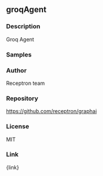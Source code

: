 ## groqAgent

### Description

Groq Agent

### Samples



### Author

Receptron team

### Repository

https://github.com/receptron/graphai


### License

MIT


### Link

{link}